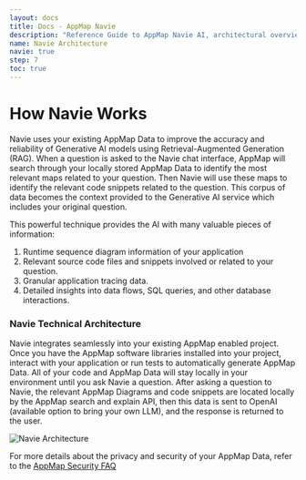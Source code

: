 ```yaml
---
layout: docs
title: Docs - AppMap Navie
description: "Reference Guide to AppMap Navie AI, architectural overview of AppMap Navie AI."
name: Navie Architecture
navie: true
step: 7
toc: true
---
```


# How Navie Works

Navie uses your existing AppMap Data to improve the accuracy and reliability of Generative AI models using Retrieval-Augmented Generation (RAG). When a question is asked to the Navie chat interface, AppMap will search through your locally stored AppMap Data to identify the most relevant maps related to your question. Then Navie will use these maps to identify the relevant code snippets related to the question.  This corpus of data becomes the context provided to the Generative AI service which includes your original question. 

This powerful technique provides the AI with many valuable pieces of information:  
1) Runtime sequence diagram information of your application  
2) Relevant source code files and snippets involved or related to your question.  
3) Granular application tracing data.  
4) Detailed insights into data flows, SQL queries, and other database interactions.  


### Navie Technical Architecture

Navie integrates seamlessly into your existing AppMap enabled project.  Once you have the AppMap software libraries installed into your project, interact with your application or run tests to automatically generate AppMap Data. All of your code and AppMap Data will stay locally in your environment until you ask Navie a question.  After asking a question to Navie, the relevant AppMap Diagrams and code snippets are located locally by the AppMap search and explain API, then this data is sent to OpenAI (available option to bring your own LLM), and the response is returned to the user. 

![Navie Architecture](/assets/img/product/navie-architecture-slide.svg)

For more details about the privacy and security of your AppMap Data, refer to the [AppMap Security FAQ](https://appmap.io/security)